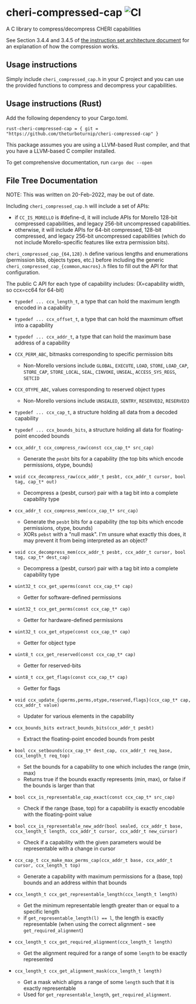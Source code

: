 # cheri-compressed-cap ![CI](https://github.com/CTSRD-CHERI/cheri-compressed-cap/workflows/C/C++%20CI/badge.svg)
A C library to compress/decompress CHERI capabilities

See Section 3.4.4 and 3.4.5 of [the instruction set architecture document](https://www.cl.cam.ac.uk/techreports/UCAM-CL-TR-927.pdf) for an explanation of how the compression works.

## Usage instructions
Simply include `cheri_compressed_cap.h` in your C project and you can use the provided functions to compress and decompress your capabilities.

## Usage instructions (Rust)
Add the following dependency to your Cargo.toml.

```rust-cheri-compressed-cap = { git = "https://github.com/theturboturnip/cheri-compressed-cap" }```

This package assumes you are using a LLVM-based Rust compiler, and that you have a LLVM-based C compiler installed.

To get comprehensive documentation, run
```cargo doc --open```

## File Tree Documentation

NOTE: This was written on 20-Feb-2022, may be out of date.

Including `cheri_compressed_cap.h` will include a set of APIs:
- if `CC_IS_MORELLO` is #define-d, it will include APIs for Morello 128-bit compressed capabilities, and legacy 256-bit uncompressed capabilities.
- otherwise, it will include APIs for 64-bit compressed, 128-bit compressed, and legacy 256-bit uncompressed capabilities (which do not include Morello-specific features like extra permission bits).

`cheri_compressed_cap_{64,128}.h` define various lengths and enumerations (permission bits, objects types, etc.) before including the generic `cheri_compressed_cap_{common,macros}.h` files to fill out the API for that configuration.

The public C API for each type of capability includes: (X=capability width, so ccx=cc64 for 64-bit)
- `typedef ... ccx_length_t`, a type that can hold the maximum length encoded in a capability
- `typedef ... ccx_offset_t`, a type that can hold the maxmimum offset into a capability
- `typedef ... ccx_addr_t`, a type that can hold the maximum base address of a capability

- `CCX_PERM_ABC`, bitmasks corresponding to specific permission bits
  - Non-Morello versions include `GLOBAL`, `EXECUTE`, `LOAD`, `STORE`, `LOAD_CAP`, `STORE_CAP`, `STORE_LOCAL`, `SEAL`, `CINVOKE`, `UNSEAL`, `ACCESS_SYS_REGS`, `SETCID`

- `CCX_OTYPE_ABC`, values corresponding to reserved object types
  - Non-Morello versions include `UNSEALED`, `SENTRY`, `RESERVED2`, `RESERVED3`

- `typedef ... ccx_cap_t`, a structure holding all data from a decoded capability
- `typedef ... ccx_bounds_bits`, a structure holding all data for floating-point encoded bounds

- `ccx_addr_t ccx_compress_raw(const ccx_cap_t* src_cap)`
  - Generate the `pesbt` bits for a capability (the top bits which encode permissions, otype, bounds)
- `void ccx_decompress_raw(ccx_addr_t pesbt, ccx_addr_t cursor, bool tag, cap_t* out)`
  - Decompress a (pesbt, cursor) pair with a tag bit into a complete capability type
- `ccx_addr_t ccx_compress_mem(ccx_cap_t* src_cap)`
  - Generate the `pesbt` bits for a capability (the top bits which encode permissions, otype, bounds)
  - XORs `pebst` with a "null mask". I'm unsure what exactly this does, it may prevent it from being interpreted as an object?
- `void ccx_decompress_mem(ccx_addr_t pesbt, ccx_addr_t cursor, bool tag, cap_t* dest_cap)`
  - Decompress a (pesbt, cursor) pair with a tag bit into a complete capability type

- `uint32_t ccx_get_uperms(const ccx_cap_t* cap)`
  - Getter for software-defined permissions
- `uint32_t ccx_get_perms(const ccx_cap_t* cap)`
  - Getter for hardware-defined permissions
- `uint32_t ccx_get_otype(const ccx_cap_t* cap)`
  - Getter for object type
- `uint8_t ccx_get_reserved(const ccx_cap_t* cap)`
  - Getter for reserved-bits
- `uint8_t ccx_get_flags(const ccx_cap_t* cap)`
  - Getter for flags

- `void ccx_update_{uperms,perms,otype,reserved,flags}(ccx_cap_t* cap, ccx_addr_t value)`
  - Updater for various elements in the capability

- `ccx_bounds_bits extract_bounds_bits(ccx_addr_t pesbt)`
  - Extract the floating-point encoded bounds from pesbt
- `bool ccx_setbounds(ccx_cap_t* dest_cap, ccx_addr_t req_base, ccx_length_t req_top)`
  - Set the bounds for a capability to one which includes the range (min, max)
  - Returns true if the bounds exactly represents (min, max), or false if the bounds is larger than that
- `bool ccx_is_representable_cap_exact(const ccx_cap_t* src_cap)`
  - Check if the range (base, top) for a capability is exactly encodable with the floating-point value
- `bool ccx_is_representable_new_addr(bool sealed, ccx_addr_t base, ccx_length_t length, ccx_addr_t cursor, ccx_addr_t new_cursor)`
  - Check if a capability with the given parameters would be representable with a change in cursor
- `ccx_cap_t ccx_make_max_perms_cap(ccx_addr_t base, ccx_addr_t cursor, ccx_length_t top)`
  - Generate a capability with maximum permissions for a (base, top) bounds and an address within that bounds
- `ccx_length_t ccx_get_representable_length(ccx_length_t length)`
  - Get the minimum representable length greater than or equal to a specific length
  - if `get_representable_length(l) == l`, the length is exactly representable (when using the correct alignment - see `get_required_alignment`)
- `ccx_length_t ccx_get_required_alignment(ccx_length_t length)`
  - Get the alignment required for a range of some `length` to be exactly represented
- `ccx_length_t ccx_get_alignment_mask(ccx_length_t length)`
  - Get a mask which aligns a range of some `length` such that it is exactly representable
  - Used for `get_representable_length`, `get_required_alignment`.
